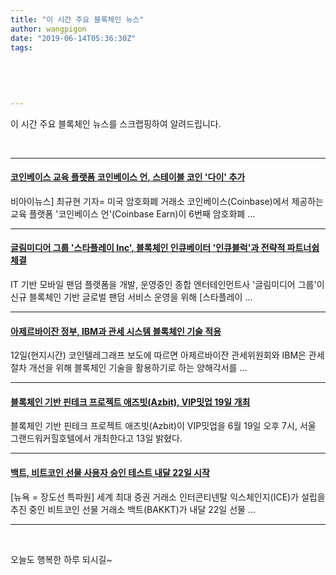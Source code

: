 ```yaml
---
title: "이 시간 주요 블록체인 뉴스"
author: wangpigon
date: "2019-06-14T05:36:30Z"
tags:
  
  
  
  
  
---
```

 

이 시간 주요 블록체인 뉴스를 스크랩핑하여 알려드립니다.

<br>

---

#### [코인베이스 교육 플랫폼 코인베이스 언, 스테이블 코인 '다이' 추가](https://www.google.com/url?rct=j&sa=t&url=https://www.beinews.net/news/articleView.html％3Fidxno％3D25522&ct=ga&cd=CAEYACoUMTY5NDY5OTI2MjU2MTkwMTkyNDUyGjE3NGM4NjZjZTA1NjliZTQ6Y29tOmtvOlVT&usg=AFQjCNH5HGfXxgp4w1MVTLt1rVbWWZg-RQ) 

비아이뉴스] 최규현 기자= 미국 암호화폐 거래소 코인베이스(Coinbase)에서 제공하는 교육 플랫폼 '코인베이스 언'(Coinbase Earn)이 6번째 암호화폐 ...

---

	
#### [글림미디어 그룹 '스타플레이 Inc', 블록체인 인큐베이터 '인큐블럭'과 전략적 파트너쉽 체결](https://www.google.com/url?rct=j&sa=t&url=https://www.beinews.net/news/articleView.html％3Fidxno％3D25522&ct=ga&cd=CAEYACoUMTY5NDY5OTI2MjU2MTkwMTkyNDUyGjE3NGM4NjZjZTA1NjliZTQ6Y29tOmtvOlVT&usg=AFQjCNH5HGfXxgp4w1MVTLt1rVbWWZg-RQ)

IT 기반 모바일 팬덤 플랫폼을 개발, 운영중인 종합 엔터테인먼트사 '글림미디어 그룹'이 신규 블록체인 기반 글로벌 팬덤 서비스 운영을 위해 [스타플레이 ...

---

	
#### [아제르바이잔 정부, IBM과 관세 시스템 블록체인 기술 적용](https://www.google.com/url?rct=j&sa=t&url=https://www.beinews.net/news/articleView.html％3Fidxno％3D25522&ct=ga&cd=CAEYACoUMTY5NDY5OTI2MjU2MTkwMTkyNDUyGjE3NGM4NjZjZTA1NjliZTQ6Y29tOmtvOlVT&usg=AFQjCNH5HGfXxgp4w1MVTLt1rVbWWZg-RQ)

12일(현지시간) 코인텔레그래프 보도에 따르면 아제르바이잔 관세위원회와 IBM은 관세 절차 개선을 위해 블록체인 기술을 활용하기로 하는 양해각서를 ...

---

	
#### [블록체인 기반 핀테크 프로젝트 애즈빗(Azbit), VIP밋업 19일 개최](https://www.google.com/url?rct=j&sa=t&url=https://www.beinews.net/news/articleView.html％3Fidxno％3D25522&ct=ga&cd=CAEYACoUMTY5NDY5OTI2MjU2MTkwMTkyNDUyGjE3NGM4NjZjZTA1NjliZTQ6Y29tOmtvOlVT&usg=AFQjCNH5HGfXxgp4w1MVTLt1rVbWWZg-RQ)

블록체인 기반 핀테크 프로젝트 애즈빗(Azbit)이 VIP밋업을 6월 19일 오후 7시, 서울 그랜드워커힐호텔에서 개최한다고 13일 밝혔다.

---

	
#### [백트, 비트코인 선물 사용자 승인 테스트 내달 22일 시작](https://www.google.com/url?rct=j&sa=t&url=https://www.blockmedia.co.kr/archives/94417&ct=ga&cd=CAEYAioUMTY5NDY5OTI2MjU2MTkwMjEyOTQyGmUyMDA2ZTI4MTAyODNjNDM6Y29tOmtvOlVT&usg=AFQjCNGYbFClFB_fqT_Y3DrzIPdeiiU8cw)

[뉴욕 = 장도선 특파원] 세계 최대 증권 거래소 인터콘티넨탈 익스체인지(ICE)가 설립을 추진 중인 비트코인 선물 거래소 백트(BAKKT)가 내달 22일 선물 ...

---

<br>

오늘도 행복한 하루 되시길~